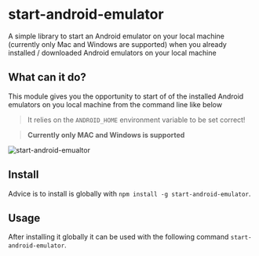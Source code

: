 # start-android-emulator

A simple library to start an Android emulator on your local machine (currently only Mac and Windows are supported) when you already installed / downloaded Android emulators on your local machine

## What can it do?
This module gives you the opportunity to start of of the installed Android emulators on you local machine from the command line like below

> It relies on the `ANDROID_HOME` environment variable to be set correct!

> **Currently only MAC and Windows is supported**

![start-android-emualtor](./assets/start-android-emulator.gif)

## Install
Advice is to install is globally with `npm install -g start-android-emulator`.

## Usage
After installing it globally it can be used with the following command `start-android-emulator`.
